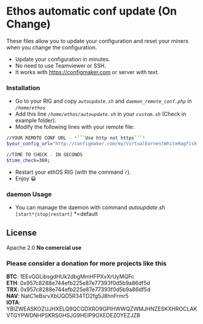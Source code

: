 # Ethos automatic conf update (On Change)

These files allow you to update your configuration and reset your miners when you change the configuration.

  - Update your configuration in minutes.
  - No need to use Teamviewer or SSH.
  - It works with https://configmaker.com or server with text.

### Installation
- Go to your RIG and copy *```autoupdate.sh```* and *```daemon_remote_conf.php```* in *```/home/ethos```*
- Add this line *```/home/ethos/autoupdate.sh```* in your *```custom.sh```* (Check in example folder).
- Modify the following lines with your remote file:
 ```sh
//YOUR REMOTE CONF URL - *```Use http not https```*
$your_config_url="http://configmaker.com/my/VirtualEarnestWhiteHagfish.txt";

//TIME TO CHECK - IN SECONDS
$time_check=360;
```
- Restart your ethOS RIG (with the command ```r```).
- Enjoy 😀


### daemon Usage
- You can manage the daemon with command *autoupdate.sh* `[start*|stop|restart]` *=default


License
----

Apache 2.0
**No comercial use**

### Please consider a donation for more projects like this

**BTC**: 1EEvGGLibsgdHUk2dbgMmHFPXvXrUyMQFc <br />
**ETH**: 0x957c8288e744efb225e87e77393f0d5b9a86df5d <br />
**TRX**: 0x957c8288e744efb225e87e77393f0d5b9a86df5d <br />
**NAV**: NatC1eBsrvXbUQD5R34TD2fg5J8hnFrmr5 <br />
**IOTA**: YBIZWEASKOZUJHXELQ9QCGDXRO9GPIHWWQZWMJHNZESKXHROCLAKVTGYPWDNHPSKRSGHSJG9HEIP9OXEDEZOYEZJZB
